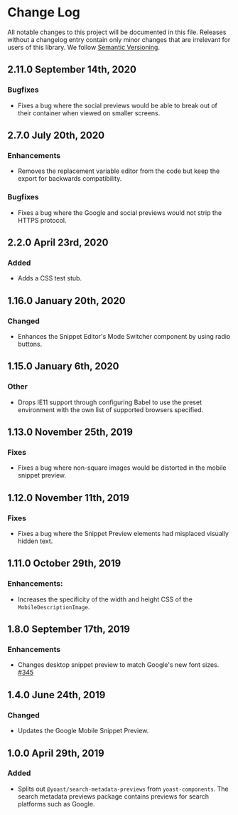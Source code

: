 # Change Log

All notable changes to this project will be documented in this file. Releases without a changelog entry contain only minor changes that are irrelevant for users of this library.
We follow [Semantic Versioning](http://semver.org/).

## 2.11.0 September 14th, 2020
### Bugfixes
* Fixes a bug where the social previews would be able to break out of their container when viewed on smaller screens.

## 2.7.0 July 20th, 2020
### Enhancements
* Removes the replacement variable editor from the code but keep the export for backwards compatibility.

### Bugfixes
* Fixes a bug where the Google and social previews would not strip the HTTPS protocol.

## 2.2.0 April 23rd, 2020
### Added
* Adds a CSS test stub.

## 1.16.0 January 20th, 2020
### Changed
* Enhances the Snippet Editor's Mode Switcher component by using radio buttons.

## 1.15.0 January 6th, 2020
### Other
* Drops IE11 support through configuring Babel to use the preset environment with the own list of supported browsers specified.

## 1.13.0 November 25th, 2019
### Fixes
 * Fixes a bug where non-square images would be distorted in the mobile snippet preview.

## 1.12.0 November 11th, 2019
### Fixes
 * Fixes a bug where the Snippet Preview elements had misplaced visually hidden text.

## 1.11.0 October 29th, 2019
### Enhancements:
 * Increases the specificity of the width and height CSS of the `MobileDescriptionImage`.

## 1.8.0 September 17th, 2019
### Enhancements
* Changes desktop snippet preview to match Google's new font sizes. [#345](https://github.com/Yoast/javascript/pull/345)

## 1.4.0 June 24th, 2019
### Changed
* Updates the Google Mobile Snippet Preview.

## 1.0.0 April 29th, 2019
### Added
* Splits out `@yoast/search-metadata-previews` from `yoast-components`. The search metadata previews package contains previews for search platforms such as Google.
